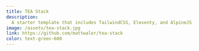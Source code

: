 ```yaml
---
title: TEA Stack
description:
  A starter template that includes TailwindCSS, Eleventy, and AlpineJS.
image: /assets/tea-stack.jpg
link: https://github.com/mattwaler/tea-stack
color: text-green-600
---
```

